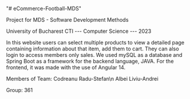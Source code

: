 "# eCommerce-Football-MDS" 

Project for MDS - Software Development Methods

University of Bucharest
CTI --- Computer Science --- 2023

In this website users can select multiple products to view a detailed page containing information about that item, add them to cart. They can also login to access members only sales. We used mySQL as a database and Spring Boot as a framework for the backend language, JAVA. For the frontend, it was made with the use of Angular 14.

Members of Team:
Codreanu Radu-Stefan\n
Albei Liviu-Andrei

Group: 361
